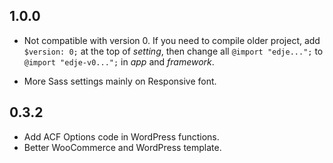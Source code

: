 ## 1.0.0

- Not compatible with version 0. If you need to compile older project, add `$version: 0;` at the top of *setting*, then change all `@import "edje...";` to `@import "edje-v0...";` in *app* and *framework*.

- More Sass settings mainly on Responsive font.

## 0.3.2

- Add ACF Options code in WordPress functions.
- Better WooCommerce and WordPress template.
